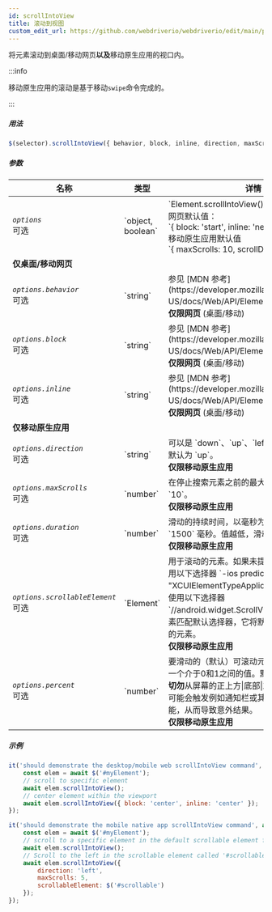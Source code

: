```yaml
---
id: scrollIntoView
title: 滚动到视图
custom_edit_url: https://github.com/webdriverio/webdriverio/edit/main/packages/webdriverio/src/commands/element/scrollIntoView.ts
---
```


将元素滚动到桌面/移动网页<strong>以及</strong>移动原生应用的视口内。

:::info

移动原生应用的滚动是基于移动`swipe`命令完成的。

:::

##### 用法

```js
$(selector).scrollIntoView({ behavior, block, inline, direction, maxScrolls, duration, scrollableElement, percent })
```

##### 参数

<table>
  <thead>
    <tr>
      <th>名称</th><th>类型</th><th>详情</th>
    </tr>
  </thead>
  <tbody>
    <tr>
      <td><code><var>options</var></code><br /><span className="label labelWarning">可选</span></td>
      <td>`object, boolean`</td>
      <td>`Element.scrollIntoView()`的选项。桌面/移动网页默认值：<br/> `{ block: 'start', inline: 'nearest' }` <br /> 移动原生应用默认值 <br /> `{ maxScrolls: 10, scrollDirection: 'down' }`</td>
    </tr>
    <tr>
              <td colspan="3"><strong>仅桌面/移动网页</strong></td>
            </tr>
    <tr>
      <td><code><var>options.behavior</var></code><br /><span className="label labelWarning">可选</span></td>
      <td>`string`</td>
      <td>参见 [MDN 参考](https://developer.mozilla.org/en-US/docs/Web/API/Element/scrollIntoView)。 <br /><strong>仅限网页</strong> (桌面/移动)</td>
    </tr>
    <tr>
      <td><code><var>options.block</var></code><br /><span className="label labelWarning">可选</span></td>
      <td>`string`</td>
      <td>参见 [MDN 参考](https://developer.mozilla.org/en-US/docs/Web/API/Element/scrollIntoView)。 <br /><strong>仅限网页</strong> (桌面/移动)</td>
    </tr>
    <tr>
      <td><code><var>options.inline</var></code><br /><span className="label labelWarning">可选</span></td>
      <td>`string`</td>
      <td>参见 [MDN 参考](https://developer.mozilla.org/en-US/docs/Web/API/Element/scrollIntoView)。 <br /><strong>仅限网页</strong> (桌面/移动)</td>
    </tr>
    <tr>
              <td colspan="3"><strong>仅移动原生应用</strong></td>
            </tr>
    <tr>
      <td><code><var>options.direction</var></code><br /><span className="label labelWarning">可选</span></td>
      <td>`string`</td>
      <td>可以是 `down`、`up`、`left` 或 `right` 之一，默认为 `up`。 <br /><strong>仅限移动原生应用</strong></td>
    </tr>
    <tr>
      <td><code><var>options.maxScrolls</var></code><br /><span className="label labelWarning">可选</span></td>
      <td>`number`</td>
      <td>在停止搜索元素之前的最大滚动次数，默认为 `10`。 <br /><strong>仅限移动原生应用</strong></td>
    </tr>
    <tr>
      <td><code><var>options.duration</var></code><br /><span className="label labelWarning">可选</span></td>
      <td>`number`</td>
      <td>滑动的持续时间，以毫秒为单位。默认为 `1500` 毫秒。值越低，滑动越快。<br /><strong>仅限移动原生应用</strong></td>
    </tr>
    <tr>
      <td><code><var>options.scrollableElement</var></code><br /><span className="label labelWarning">可选</span></td>
      <td>`Element`</td>
      <td>用于滚动的元素。如果未提供元素，将为iOS使用以下选择器 `-ios predicate string:type == "XCUIElementTypeApplication"`，为Android使用以下选择器 `//android.widget.ScrollView'`。如果有多个元素匹配默认选择器，它将默认选择第一个匹配的元素。 <br /> <strong>仅限移动原生应用</strong></td>
    </tr>
    <tr>
      <td><code><var>options.percent</var></code><br /><span className="label labelWarning">可选</span></td>
      <td>`number`</td>
      <td>要滑动的（默认）可滚动元素的百分比。这是一个介于0和1之间的值。默认值为 `0.95`。<br /><strong>切勿</strong>从屏幕的正上方|底部|左侧|右侧滑动，这可能会触发例如通知栏或其他操作系统/应用功能，从而导致意外结果。<br /> <strong>仅限移动原生应用</strong></td>
    </tr>
  </tbody>
</table>

##### 示例

```js title="desktop.mobile.web.scrollIntoView.js"
it('should demonstrate the desktop/mobile web scrollIntoView command', async () => {
    const elem = await $('#myElement');
    // scroll to specific element
    await elem.scrollIntoView();
    // center element within the viewport
    await elem.scrollIntoView({ block: 'center', inline: 'center' });
});

```

```js title="mobile.native.app.scrollIntoView.js"
it('should demonstrate the mobile native app scrollIntoView command', async () => {
    const elem = await $('#myElement');
    // scroll to a specific element in the default scrollable element for Android or iOS for a maximum of 10 scrolls
    await elem.scrollIntoView();
    // Scroll to the left in the scrollable element called '#scrollable' for a maximum of 5 scrolls
    await elem.scrollIntoView({
        direction: 'left',
        maxScrolls: 5,
        scrollableElement: $('#scrollable')
    });
});
```